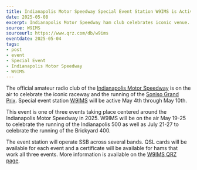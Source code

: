 ```yaml
---
title: Indianapolis Motor Speedway Special Event Station W9IMS is Active Through May 10th
date: 2025-05-08
excerpt: Indianapolis Motor Speedway ham club celebrates iconic venue.
source: W9IMS
sourceurl: https://www.qrz.com/db/w9ims
eventdate: 2025-05-04
tags:
- post
- event
- Special Event
- Indianapolis Motor Speedway
- W9IMS
---
```

The official amateur radio club of the [Indianapolis Motor Speedway](https://www.indianapolismotorspeedway.com/) is on the air to celebrate the iconic raceway and the running of the [Soniso Grand Prix](https://www.indianapolismotorspeedway.com/events/grandprix). Special event station [W9IMS](https://www.qrz.com/db/w9ims) will be active May 4th through May 10th.

This event is one of three events taking place centered around the Indianapolis Motor Speedway in 2025. W9IMS will be on the air May 19-25 to celebrate the running of the Indianapolis 500 as well as July 21-27 to celebrate the running of the Brickyard 400.

The event station will operate SSB across several bands. QSL cards will be available for each event and a certificate will be available for hams that work all three events. More information is available on the [W9IMS QRZ page](https://www.qrz.com/db/w9ims).